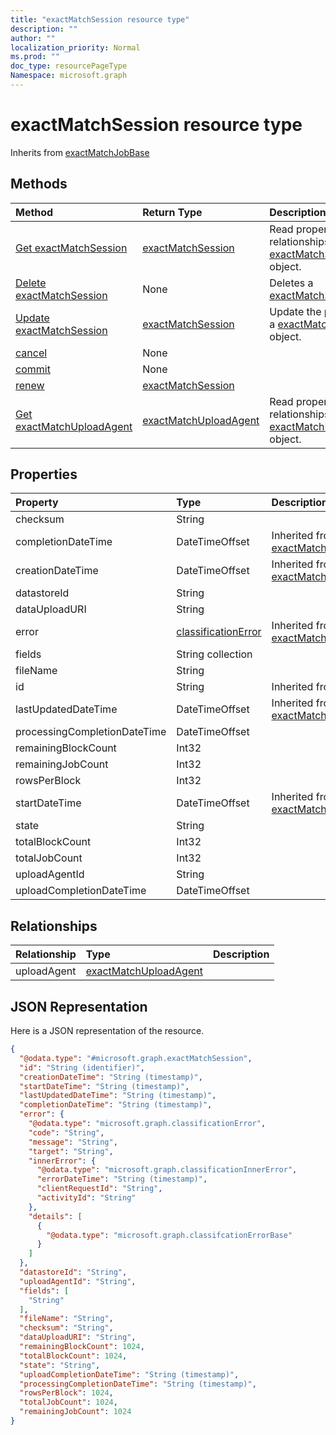 ```yaml
---
title: "exactMatchSession resource type"
description: ""
author: ""
localization_priority: Normal
ms.prod: ""
doc_type: resourcePageType
Namespace: microsoft.graph
---
```



# exactMatchSession resource type




Inherits from [exactMatchJobBase](../resources/exactMatchJobBase.md)

## Methods
|Method|Return Type|Description|
|:---|:---|:---|
|[Get exactMatchSession](../api/exactmatchsession-get.md)|[exactMatchSession](../resources/exactMatchSession.md)|Read properties and relationships of the [exactMatchSession](../resources/exactmatchsession.md) object.|
|[Delete exactMatchSession](../api/exactmatchsession-delete.md)|None|Deletes a [exactMatchSession](../resources/exactmatchsession.md).|
|[Update exactMatchSession](../api/exactmatchsession-update.md)|[exactMatchSession](../resources/exactMatchSession.md)|Update the properties of a [exactMatchSession](../resources/exactmatchsession.md) object.|
|[cancel](../api/exactmatchsession-cancel.md)|None||
|[commit](../api/exactmatchsession-commit.md)|None||
|[renew](../api/exactmatchsession-renew.md)|[exactMatchSession](../resources/exactMatchSession.md)||
|[Get exactMatchUploadAgent](../api/exactmatchuploadagent-get.md)|[exactMatchUploadAgent](../resources/exactMatchUploadAgent.md)|Read properties and relationships of the [exactMatchUploadAgent](../resources/exactmatchuploadagent.md) object.|

## Properties
|Property|Type|Description|
|:---|:---|:---|
|checksum|String||
|completionDateTime|DateTimeOffset| Inherited from [exactMatchJobBase](../resources/exactMatchJobBase.md)|
|creationDateTime|DateTimeOffset| Inherited from [exactMatchJobBase](../resources/exactMatchJobBase.md)|
|datastoreId|String||
|dataUploadURI|String||
|error|[classificationError](../resources/classificationError.md)| Inherited from [exactMatchJobBase](../resources/exactMatchJobBase.md)|
|fields|String collection||
|fileName|String||
|id|String| Inherited from [entity](../resources/entity.md)|
|lastUpdatedDateTime|DateTimeOffset| Inherited from [exactMatchJobBase](../resources/exactMatchJobBase.md)|
|processingCompletionDateTime|DateTimeOffset||
|remainingBlockCount|Int32||
|remainingJobCount|Int32||
|rowsPerBlock|Int32||
|startDateTime|DateTimeOffset| Inherited from [exactMatchJobBase](../resources/exactMatchJobBase.md)|
|state|String||
|totalBlockCount|Int32||
|totalJobCount|Int32||
|uploadAgentId|String||
|uploadCompletionDateTime|DateTimeOffset||

## Relationships
|Relationship|Type|Description|
|:---|:---|:---|
|uploadAgent|[exactMatchUploadAgent](../resources/exactMatchUploadAgent.md)||

## JSON Representation
Here is a JSON representation of the resource.
<!-- {
  "blockType": "resource",
  "keyProperty": "id",
  "@odata.type": "microsoft.graph.exactMatchSession",
  "baseType": "microsoft.graph.exactMatchJobBase",
  "openType": false
}
-->
``` json
{
  "@odata.type": "#microsoft.graph.exactMatchSession",
  "id": "String (identifier)",
  "creationDateTime": "String (timestamp)",
  "startDateTime": "String (timestamp)",
  "lastUpdatedDateTime": "String (timestamp)",
  "completionDateTime": "String (timestamp)",
  "error": {
    "@odata.type": "microsoft.graph.classificationError",
    "code": "String",
    "message": "String",
    "target": "String",
    "innerError": {
      "@odata.type": "microsoft.graph.classificationInnerError",
      "errorDateTime": "String (timestamp)",
      "clientRequestId": "String",
      "activityId": "String"
    },
    "details": [
      {
        "@odata.type": "microsoft.graph.classifcationErrorBase"
      }
    ]
  },
  "datastoreId": "String",
  "uploadAgentId": "String",
  "fields": [
    "String"
  ],
  "fileName": "String",
  "checksum": "String",
  "dataUploadURI": "String",
  "remainingBlockCount": 1024,
  "totalBlockCount": 1024,
  "state": "String",
  "uploadCompletionDateTime": "String (timestamp)",
  "processingCompletionDateTime": "String (timestamp)",
  "rowsPerBlock": 1024,
  "totalJobCount": 1024,
  "remainingJobCount": 1024
}
```

